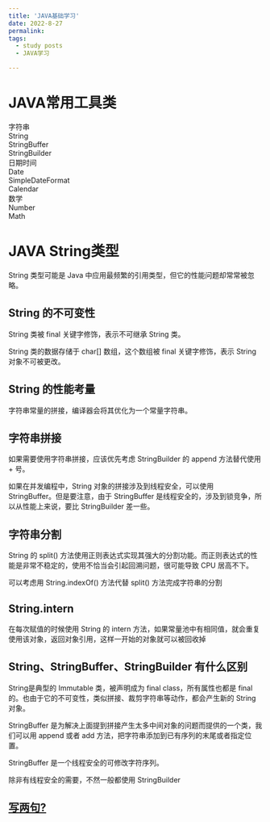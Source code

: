 ```yaml
---
title: 'JAVA基础学习'
date: 2022-8-27
permalink: 
tags:
  - study posts
  - JAVA学习    

---
```



# JAVA常用工具类        

字符串      
String      
StringBuffer        
StringBuilder           
日期时间        
Date        
SimpleDateFormat            
Calendar        
数学            
Number      
Math        

# JAVA String类型       

String 类型可能是 Java 中应用最频繁的引用类型，但它的性能问题却常常被忽略。     

## String 的不可变性        
String 类被 final 关键字修饰，表示不可继承 String 类。      

String 类的数据存储于 char[] 数组，这个数组被 final 关键字修饰，表示 String 对象不可被更改。        

## String 的性能考量        
字符串常量的拼接，编译器会将其优化为一个常量字符串。        

## 字符串拼接       
如果需要使用字符串拼接，应该优先考虑 StringBuilder 的 append 方法替代使用 + 号。        

如果在并发编程中，String 对象的拼接涉及到线程安全，可以使用 StringBuffer。但是要注意，由于 StringBuffer 是线程安全的，涉及到锁竞争，所以从性能上来说，要比 StringBuilder 差一些。       

## 字符串分割       

String 的 split() 方法使用正则表达式实现其强大的分割功能。而正则表达式的性能是非常不稳定的，使用不恰当会引起回溯问题，很可能导致 CPU 居高不下。     

可以考虑用 String.indexOf() 方法代替 split() 方法完成字符串的分割           

## String.intern        
在每次赋值的时候使用 String 的 intern 方法，如果常量池中有相同值，就会重复使用该对象，返回对象引用，这样一开始的对象就可以被回收掉      


## String、StringBuffer、StringBuilder 有什么区别       
String是典型的 Immutable 类，被声明成为 final class，所有属性也都是 final 的。也由于它的不可变性，类似拼接、裁剪字符串等动作，都会产生新的 String 对象。        

StringBuffer 是为解决上面提到拼接产生太多中间对象的问题而提供的一个类，我们可以用 append 或者 add 方法，把字符串添加到已有序列的末尾或者指定位置。      

StringBuffer 是一个线程安全的可修改字符序列。       

除非有线程安全的需要，不然一般都使用 StringBuilder        






## [写两句?](https://github.com/HEA1OR/HEA1OR.github.io/tree/master/_posts)

